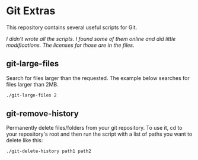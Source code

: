# Git Extras

This repository contains several useful scripts for Git.  

*I didn't wrote all the scripts. I found some of them online and did little modifications. The licenses for those are in the files.*

## git-large-files

Search for files larger than the requested.
The example below searches for files larger than 2MB.

```bash
./git-large-files 2
```
## git-remove-history

Permanently delete files/folders from your git repository.
To use it, cd to your repository's root and then run the script with a list of paths
you want to delete like this:

```bash
./git-delete-history path1 path2
```
